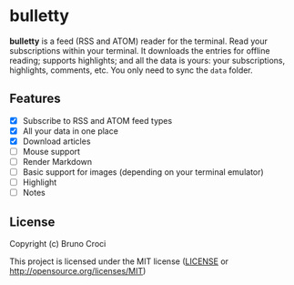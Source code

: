 # bulletty

**bulletty** is a feed (RSS and ATOM) reader for the terminal. Read your subscriptions within your terminal. It downloads the entries for offline reading; supports highlights; and all the data is yours: your subscriptions, highlights, comments, etc. You only need to sync the `data` folder.

## Features

 - [X] Subscribe to RSS and ATOM feed types
 - [X] All your data in one place
 - [X] Download articles
 - [ ] Mouse support
 - [ ] Render Markdown
 - [ ] Basic support for images (depending on your terminal emulator)
 - [ ] Highlight
 - [ ] Notes

## License

Copyright (c) Bruno Croci

This project is licensed under the MIT license ([LICENSE] or <http://opensource.org/licenses/MIT>)

[LICENSE]: ./LICENSE
